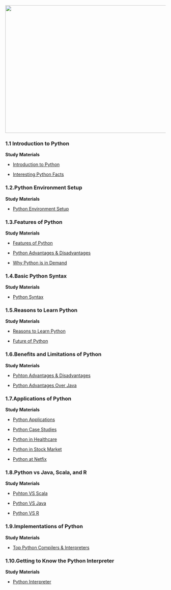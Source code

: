 <img src="https://d2h0cx97tjks2p.cloudfront.net/wp-content/uploads/2020/07/python-training-course.jpg" alt="" height="400" width="900">

### 1.1 Introduction to Python

**Study Materials**

- [Introduction to Python](https://data-flair.training/blogs/python-tutorial/)

- [Interesting Python Facts](https://data-flair.training/blogs/facts-about-python-programming/)


### 1.2.Python Environment Setup

**Study Materials**

- [Python Environment Setup](https://data-flair.training/blogs/install-python-windows/)


### 1.3.Features of Python

**Study Materials**

- [Features of Python](https://data-flair.training/blogs/features-python/)

- [Python Advantages & Disadvantages](https://data-flair.training/blogs/advantages-and-disadvantages-of-python/)

- [Why Python is in Demand](https://data-flair.training/blogs/why-is-python-in-demand/)

### 1.4.Basic Python Syntax

**Study Materials**

- [Python Syntax](https://data-flair.training/blogs/python-syntax-semantics/)


### 1.5.Reasons to Learn Python

**Study Materials**

- [Reasons to Learn Python](https://data-flair.training/blogs/why-learn-python/)

- [Future of Python](https://data-flair.training/blogs/python-future/)


### 1.6.Benefits and Limitations of Python

**Study Materials**

- [Pyhton Advantages & Disadvantages](https://data-flair.training/blogs/advantages-and-disadvantages-of-python/)

- [Python Advantages Over Java](https://data-flair.training/blogs/advantages-of-python-over-java/)


### 1.7.Applications of Python

**Study Materials**

- [Python Applications](https://data-flair.training/blogs/python-applications/)

- [Python Case Studies](https://data-flair.training/blogs/python-case-studies/)

- [Python in Healthcare](https://data-flair.training/blogs/python-in-healthcare/)

- [Python in Stock Market](https://data-flair.training/blogs/python-for-stock-market/)

- [Python at Netfix](https://data-flair.training/blogs/python-at-netflix/)


### 1.8.Python vs Java, Scala, and R

**Study Materials**

- [Pyhton VS Scala](https://data-flair.training/blogs/scala-vs-python/)

- [Python VS Java](https://data-flair.training/blogs/python-vs-java/)

- [Python VS R](https://data-flair.training/blogs/r-vs-python/)


### 1.9.Implementations of Python

**Study Materials**

- [Top Python Compilers & Interpreters](https://data-flair.training/blogs/python-compilers/)


### 1.10.Getting to Know the Python Interpreter

**Study Materials**

- [Python Interpreter](https://data-flair.training/blogs/python-interpreter/)

